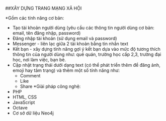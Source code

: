 ##XÂY DỰNG TRANG MẠNG XÃ HỘI

*Gồm các tính năng cơ bản:
  + Tạo tài khoản người dùng (yêu cầu các thông tin người dùng cơ bản: email, tên đăng nhập, password) 
  + Đăng nhập tài khoản (sử dụng email và password)
  + Messenger - liên lạc giữa 2 tài khoản bằng tin nhắn text
  + Kết bạn - xây dựng tính năng gợi ý kết bạn dựa vào mức độ tương thích thông tin của người dùng như: quê quán, trường học cấp 2,3, trường đại học, nơi làm việc, bạn bè.  
  + Cập nhật trạng thái dưới dạng text (có thể phát triển thêm để đăng ảnh, emoji hay tâm trạng) và thêm một số tính năng như:
    - Comment
    - Like
    - Share
*Giải pháp công nghệ:
  + PHP
  + HTML, CSS
  + JavaScript
  + Octave
  + Cơ sở dữ liệu Neo4j
